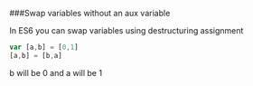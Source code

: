 ###Swap variables without an aux variable

In ES6 you can swap variables using destructuring assignment

```javascript
var [a,b] = [0,1]
[a,b] = [b,a]
```

b will be 0 and a will be 1